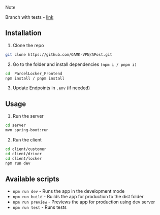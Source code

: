 > [!NOTE]  
> Branch with tests - [link](https://github.com/OAMK-VPN/ParcelLocker_Frontend/tree/tests)


## Installation
1. Clone the repo
```sh
git clone https://github.com/OAMK-VPN/APost.git
```
2. Go to the folder and install dependencies `(npm i / pnpm i)`
```sh
cd  ParcelLocker_Frontend
npm install / pnpm install
```
3. Update Endpoints in `.env` (if needed)

## Usage
1. Run the server
```sh
cd server
mvn spring-boot:run
```
2. Run the client
```sh
cd client/customer
cd client/driver
cd client/locker
npm run dev
```


## Available scripts
- `npm run dev`  - Runs the app in the development mode
- `npm run build` - Builds the app for production to the dist folder
- `npm run preview` - Previews the app for production using dev server
- `npm run test` - Runs tests

